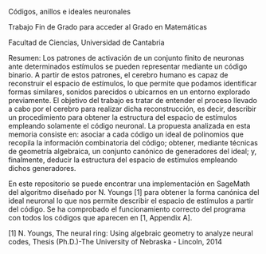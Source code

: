 Códigos, anillos e ideales neuronales

Trabajo Fin de Grado para acceder al Grado en Matemáticas

Facultad de Ciencias, Universidad de Cantabria

Resumen: Los patrones de activación de un conjunto finito de neuronas ante determinados estímulos se pueden representar mediante un código binario. A partir de estos patrones, el cerebro humano es capaz de reconstruir el espacio de estímulos, lo que permite que podamos identificar formas similares, sonidos parecidos o ubicarnos en un entorno explorado previamente. El objetivo del trabajo es tratar de entender el proceso llevado a cabo por el cerebro para realizar dicha reconstrucción, es decir, describir un procedimiento para obtener la estructura del espacio de estímulos empleando solamente el código neuronal. La propuesta analizada en esta memoria consiste en: asociar a cada código un ideal de polinomios que recopila la información combinatoria del código; obtener, mediante técnicas de geometría algebraica, un conjunto canónico de generadores del ideal; y, finalmente, deducir la estructura del espacio de estímulos empleando dichos generadores.

En este repositorio se puede encontrar una implementación en SageMath del algoritmo diseñado por N. Youngs [1] para obtener la forma  canónica del ideal neuronal lo que nos permite describir el espacio de estímulos a partir del código. Se ha comprobado el funcionamiento correcto del programa con todos los códigos que aparecen en [1, Appendix A].

[1] N. Youngs, The neural ring: Using algebraic geometry to analyze neural codes, Thesis (Ph.D.)-The University of Nebraska - Lincoln, 2014
